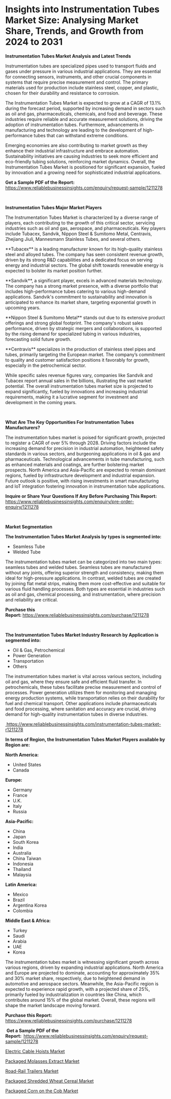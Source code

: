 <p><h1>Insights into Instrumentation Tubes Market Size: Analysing Market Share, Trends, and Growth from 2024 to 2031</h1></p><p><strong>Instrumentation Tubes Market Analysis and Latest Trends</strong></p>
<p><p>Instrumentation tubes are specialized pipes used to transport fluids and gases under pressure in various industrial applications. They are essential for connecting sensors, instruments, and other crucial components in systems that require precise measurement and control. The primary materials used for production include stainless steel, copper, and plastic, chosen for their durability and resistance to corrosion.</p><p>The Instrumentation Tubes Market is expected to grow at a CAGR of 13.1% during the forecast period, supported by increasing demand in sectors such as oil and gas, pharmaceuticals, chemicals, and food and beverage. These industries require reliable and accurate measurement solutions, driving the adoption of instrumentation tubes. Furthermore, advancements in manufacturing and technology are leading to the development of high-performance tubes that can withstand extreme conditions.</p><p>Emerging economies are also contributing to market growth as they enhance their industrial infrastructure and embrace automation. Sustainability initiatives are causing industries to seek more efficient and eco-friendly tubing solutions, reinforcing market dynamics. Overall, the Instrumentation Tubes Market is positioned for significant expansion, fueled by innovation and a growing need for sophisticated industrial applications.</p></p>
<p><strong>Get a Sample PDF of the Report:&nbsp;</strong> <a href="https://www.reliablebusinessinsights.com/enquiry/request-sample/1211278?utm_campaign=96&utm_medium=2&utm_source=Github&utm_content=ia&utm_term=16122024&utm_id=instrumentation-tubes">https://www.reliablebusinessinsights.com/enquiry/request-sample/1211278</a></p>
<p>&nbsp;</p>
<p><strong>Instrumentation Tubes Major Market Players</strong></p>
<p><p>The Instrumentation Tubes Market is characterized by a diverse range of players, each contributing to the growth of this critical sector, servicing industries such as oil and gas, aerospace, and pharmaceuticals. Key players include Tubacex, Sandvik, Nippon Steel & Sumitomo Metal, Centravis, Zhejiang Jiuli, Mannesmann Stainless Tubes, and several others.</p><p>**Tubacex** is a leading manufacturer known for its high-quality stainless steel and alloyed tubes. The company has seen consistent revenue growth, driven by its strong R&D capabilities and a dedicated focus on serving energy and industrial sectors. The global shift towards renewable energy is expected to bolster its market position further.</p><p>**Sandvik**, a significant player, excels in advanced materials technology. The company has a strong market presence, with a diverse portfolio that includes high-performance tubes catering to various high-demand applications. Sandvik's commitment to sustainability and innovation is anticipated to enhance its market share, targeting exponential growth in upcoming years.</p><p>**Nippon Steel & Sumitomo Metal** stands out due to its extensive product offerings and strong global footprint. The company's robust sales performance, driven by strategic mergers and collaborations, is supported by the rising demand for specialized tubing in various industries, forecasting solid future growth.</p><p>**Centravis** specializes in the production of stainless steel pipes and tubes, primarily targeting the European market. The company’s commitment to quality and customer satisfaction positions it favorably for growth, especially in the petrochemical sector.</p><p>While specific sales revenue figures vary, companies like Sandvik and Tubacex report annual sales in the billions, illustrating the vast market potential. The overall instrumentation tubes market size is projected to expand significantly, fueled by innovations and increasing industrial requirements, making it a lucrative segment for investment and development in the coming years.</p></p>
<p>&nbsp;</p>
<p><strong>What Are The Key Opportunities For Instrumentation Tubes Manufacturers?</strong></p>
<p><p>The instrumentation tubes market is poised for significant growth, projected to register a CAGR of over 5% through 2028. Driving factors include the increasing demand for precision in industrial automation, heightened safety standards in various sectors, and burgeoning applications in oil & gas and pharmaceuticals. Technological advancements in tube manufacturing, such as enhanced materials and coatings, are further bolstering market prospects. North America and Asia-Pacific are expected to remain dominant regions, fueled by infrastructure development and industrial expansion. Future outlook is positive, with rising investments in smart manufacturing and IoT integration fostering innovation in instrumentation tube applications.</p></p>
<p><strong>Inquire or Share Your Questions If Any Before Purchasing This Report:</strong> <a href="https://www.reliablebusinessinsights.com/enquiry/pre-order-enquiry/1211278?utm_campaign=96&utm_medium=2&utm_source=Github&utm_content=ia&utm_term=16122024&utm_id=instrumentation-tubes">https://www.reliablebusinessinsights.com/enquiry/pre-order-enquiry/1211278</a></p>
<p>&nbsp;</p>
<p><strong>Market Segmentation</strong></p>
<p><strong>The Instrumentation Tubes Market Analysis by types is segmented into:</strong></p>
<p><ul><li>Seamless Tube</li><li>Welded Tube</li></ul></p>
<p><p>The instrumentation tubes market can be categorized into two main types: seamless tubes and welded tubes. Seamless tubes are manufactured without any joints, offering superior strength and consistency, making them ideal for high-pressure applications. In contrast, welded tubes are created by joining flat metal strips, making them more cost-effective and suitable for various fluid handling processes. Both types are essential in industries such as oil and gas, chemical processing, and instrumentation, where precision and reliability are critical.</p></p>
<p><strong>Purchase this Report:&nbsp;</strong><a href="https://www.reliablebusinessinsights.com/purchase/1211278?utm_campaign=96&utm_medium=2&utm_source=Github&utm_content=ia&utm_term=16122024&utm_id=instrumentation-tubes">https://www.reliablebusinessinsights.com/purchase/1211278</a></p>
<p>&nbsp;</p>
<p><strong>The Instrumentation Tubes Market Industry Research by Application is segmented into:</strong></p>
<p><ul><li>Oil & Gas, Petrochemical</li><li>Power Generation</li><li>Transportation</li><li>Others</li></ul></p>
<p><p>The instrumentation tubes market is vital across various sectors, including oil and gas, where they ensure safe and efficient fluid transfer. In petrochemicals, these tubes facilitate precise measurement and control of processes. Power generation utilizes them for monitoring and managing energy production systems, while transportation relies on their durability for fuel and chemical transport. Other applications include pharmaceuticals and food processing, where sanitation and accuracy are crucial, driving demand for high-quality instrumentation tubes in diverse industries.</p></p>
<p><a href="https://www.reliablebusinessinsights.com/instrumentation-tubes-market-r1211278?utm_campaign=96&utm_medium=2&utm_source=Github&utm_content=ia&utm_term=16122024&utm_id=instrumentation-tubes">&nbsp;https://www.reliablebusinessinsights.com/instrumentation-tubes-market-r1211278</a></p>
<p><strong>In terms of Region, the Instrumentation Tubes Market Players available by Region are:</strong></p>
<p>
    <p> <strong> North America: </strong>
        <ul>
            <li>United States</li>
            <li>Canada</li>
        </ul>
        </p> 
    <p> <strong> Europe: </strong>
        <ul>
            <li>Germany</li>
            <li>France</li>
            <li>U.K.</li>
            <li>Italy</li>
            <li>Russia</li>
        </ul>
        </p> 
    <p> <strong> Asia-Pacific: </strong>
        <ul>
            <li>China</li>
            <li>Japan</li>
            <li>South Korea</li>
            <li>India</li>
            <li>Australia</li>
            <li>China Taiwan</li>
            <li>Indonesia</li>
            <li>Thailand</li>
            <li>Malaysia</li>
        </ul>
        </p> 
    <p> <strong> Latin America: </strong>
        <ul>
            <li>Mexico</li>
            <li>Brazil</li>
            <li>Argentina Korea</li>
            <li>Colombia</li>
        </ul>
        </p> 
    <p> <strong> Middle East & Africa: </strong>
        <ul>
            <li>Turkey</li>
            <li>Saudi</li>
            <li>Arabia</li>
            <li>UAE</li>
            <li>Korea</li>
        </ul>
    </p>
    </p>
<p><p>The instrumentation tubes market is witnessing significant growth across various regions, driven by expanding industrial applications. North America and Europe are projected to dominate, accounting for approximately 35% and 30% market share, respectively, due to heightened demand in automotive and aerospace sectors. Meanwhile, the Asia-Pacific region is expected to experience rapid growth, with a projected share of 25%, primarily fueled by industrialization in countries like China, which contributes around 15% of the global market. Overall, these regions will shape the market landscape moving forward.</p></p>
<p><strong>Purchase this Report: </strong><a href="https://www.reliablebusinessinsights.com/purchase/1211278?utm_campaign=96&utm_medium=2&utm_source=Github&utm_content=ia&utm_term=16122024&utm_id=instrumentation-tubes">https://www.reliablebusinessinsights.com/purchase/1211278</a></p>
<p>&nbsp;<strong>Get a Sample PDF of the Report:&nbsp;&nbsp;</strong><a href="https://www.reliablebusinessinsights.com/enquiry/request-sample/1211278?utm_campaign=96&utm_medium=2&utm_source=Github&utm_content=ia&utm_term=16122024&utm_id=instrumentation-tubes">https://www.reliablebusinessinsights.com/enquiry/request-sample/1211278</a></p>
<p><strong></strong></p>
<p><p><a href="https://github.com/luisem4tmccuan/Market-Research-Report-List-1/blob/main/electric-cable-hoists-market.md?utm_campaign=96&utm_medium=2&utm_source=Github&utm_content=ia&utm_term=16122024&utm_id=instrumentation-tubes">Electric Cable Hoists Market</a></p><p><a href="https://www.linkedin.com/pulse/global-packaged-molasses-extract-market-research-report-forecasted-muy0e?utm_campaign=96&utm_medium=2&utm_source=Github&utm_content=ia&utm_term=16122024&utm_id=instrumentation-tubes">Packaged Molasses Extract Market</a></p><p><a href="https://github.com/DianaWilson796/Market-Research-Report-List-1/blob/main/road-rail-trailers-market.md?utm_campaign=96&utm_medium=2&utm_source=Github&utm_content=ia&utm_term=16122024&utm_id=instrumentation-tubes">Road-Rail Trailers Market</a></p><p><a href="https://www.linkedin.com/pulse/key-driving-factors-packaged-shredded-wheat-cereal-industry-cskge?utm_campaign=96&utm_medium=2&utm_source=Github&utm_content=ia&utm_term=16122024&utm_id=instrumentation-tubes">Packaged Shredded Wheat Cereal Market</a></p><p><a href="https://www.linkedin.com/pulse/packaged-corn-cob-market2024-2031-industry-insights-8ebxe?utm_campaign=96&utm_medium=2&utm_source=Github&utm_content=ia&utm_term=16122024&utm_id=instrumentation-tubes">Packaged Corn on the Cob Market</a></p></p>